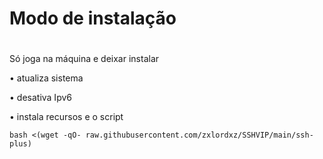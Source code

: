 # Modo de instalação
# 
Só joga na máquina e deixar instalar

• atualiza sistema

• desativa Ipv6

• instala recursos e o script
```
bash <(wget -qO- raw.githubusercontent.com/zxlordxz/SSHVIP/main/ssh-plus)

```
